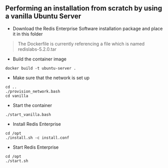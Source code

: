 ## Performing an installation from scratch by using a vanilla Ubuntu Server

* Download the Redis Enterprise Software installation package and place it in this folder

> The Dockerfile is currently referencing a file which is named redislabs-5.2.0.tar


* Build the container image

```
docker build -t ubuntu-server .
```

* Make sure that the network is set up

```
cd ..
./provision_network.bash
cd vanilla
```

* Start the container

```
./start_vanilla.bash
```

* Install Redis Enterprise

```
cd /opt
./install.sh -c install.conf
```

* Start Redis Enterprise

```
cd /opt
./start.sh
```
